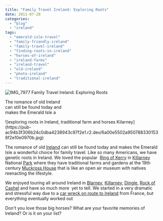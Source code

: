 ```yaml
---
title: "Family Travel Ireland: Exploring Roots"
date: 2011-07-28
categories: 
  - "blog"
  - "ireland"
tags: 
  - "emerald-isle-travel"
  - "family-friendly-ireland"
  - "family-travel-ireland"
  - "finding-roots-in-ireland"
  - "horses-of-ireland"
  - "ireland-farms"
  - "ireland-travel"
  - "old-ireland"
  - "photo-ireland"
  - "traditional-ireland"
---
```


![IMG_7977](https://pub-ac94b3f306b24c0dba4238943c97f2e1.r2.dev/6a00e5502a9507883301538f2e0e87970b.jpg) Family Travel Ireland: Exploring Roots  
  
The romance of old Ireland  
can still be found today and  
makes the Emerald Isle a

<!--more--> ![exploring roots in Ireland, traditional farm and horses Kilarney](https://pub-ac94b3f306b24c0dba4238943c97f2e1.r2.dev/6a00e5502a9507883301538f2e10e0970b.jpg)

The romance of old [Ireland](http://en.wikipedia.org/wiki/Ireland "ireland") can still be found today and makes the Emerald Isle a wonderful choice for family travel. Like so many Americans, we have genetic roots in Ireland. We loved the popular  [Ring of Kerry](http://en.wikipedia.org/wiki/Ring_of_Kerry) in [Killarney](http://en.wikipedia.org/wiki/Killarney) National [Park](http://homepage.eircom.net/%7Eknp/muckross/index.htm) where they have traditional farms and gardens at the 19th century [Muckross House](http://www.muckross-house.ie/) that is like an open air museum with natives reenacting the lifestyle.  
  
We enjoyed touring all around Ireland in [Blarney](http://soultravelers3new.local/2009/10/family-travel-photo-ireland-blarney-stone-castles-exploring-adventure-motorhome.html "Blarney family vacation"), [Killarney](http://soultravelers3new.local/2010/03/family-travel-photo-ireland-st-patricks-day-killarney-ring-of-kerry-traditional-muckross-farms.html "Kilarney family vacation"), [Dingle](http://soultravelers3new.local/2010/01/family-travel-photo-ireland-dingle-fusia-red-flower-green-landscape.html "dingle family vacation"), [Rock of Cashel](http://soultravelers3new.local/2009/08/family-travel-photo-ireland-rock-of-cashel-st-pat.html "Rock of Cashel photo") and have so much more  yet to tell. We started in a very dramatic and stressful way due to a [car wreck on route to Ireland](http://soultravelers3new.local/2010/06/car-wreck-in-france-dealing-with-disaster-road-trip-nightmare-car-accident-abroad-insurance-problems.html#more "car wreck on arrival to Ireland in motorhome") from France, but everything eventually worked out  
  
Don't you love those big horses? What are your favorite memories of Ireland? Or is it on your list?
